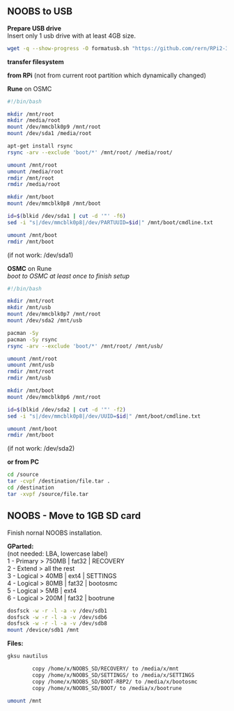NOOBS to USB
---
 
**Prepare USB drive**  
Insert only 1 usb drive with at least 4GB size.
```sh
wget -q --show-progress -O formatusb.sh "https://github.com/rern/RPi2-3.Dual.Boot-Rune.OSMC/blob/master/formatusb.sh?raw=1"; chmod +x formatusb.sh; ./formatusb.sh
```

**transfer filesystem**  

**from RPi** (not from current root partition which dynamically changed)  
	
**Rune** on OSMC
```sh
#!/bin/bash

mkdir /mnt/root
mkdir /media/root
mount /dev/mmcblk0p9 /mnt/root
mount /dev/sda1 /media/root

apt-get install rsync
rsync -arv --exclude 'boot/*' /mnt/root/ /media/root/ 

umount /mnt/root
umount /media/root
rmdir /mnt/root
rmdir /media/root

mkdir /mnt/boot
mount /dev/mmcblk0p8 /mnt/boot

id=$(blkid /dev/sda1 | cut -d '"' -f6)
sed -i "s|/dev/mmcblk0p8|/dev/PARTUUID=$id|" /mnt/boot/cmdline.txt

umount /mnt/boot
rmdir /mnt/boot
```
(if not work: /dev/sda1)  

**OSMC** on Rune  
_boot to OSMC at least once to finish setup_  
```sh
#!/bin/bash

mkdir /mnt/root
mkdir /mnt/usb
mount /dev/mmcblk0p7 /mnt/root
mount /dev/sda2 /mnt/usb

pacman -Sy
pacman -Sy rsync
rsync -arv --exclude 'boot/*' /mnt/root/ /mnt/usb/

umount /mnt/root
umount /mnt/usb
rmdir /mnt/root
rmdir /mnt/usb

mkdir /mnt/boot
mount /dev/mmcblk0p6 /mnt/root

id=$(blkid /dev/sda2 | cut -d '"' -f2)
sed -i "s|/dev/mmcblk0p8|/dev/UUID=$id|" /mnt/boot/cmdline.txt

umount /mnt/boot
rmdir /mnt/boot
```	
(if not work: /dev/sda2)  

**or from PC**
```sh
cd /source
tar -cvpf /destination/file.tar .
cd /destination
tar -xvpf /source/file.tar
```

NOOBS - Move to 1GB SD card
---
Finish nornal NOOBS installation.  

**GParted:**  
	(not needed: LBA, lowercase label)  
	1 - Primary > 750MB | fat32 | RECOVERY  
	2 - Extend > all the rest  
	3 - Logical > 40MB | ext4 | SETTINGS  
	4 - Logical > 80MB | fat32 | bootosmc  
	5 - Logical > 5MB | ext4  
	6 - Logical > 200M | fat32 | bootrune  

```sh
dosfsck -w -r -l -a -v /dev/sdb1
dosfsck -w -r -l -a -v /dev/sdb6
dosfsck -w -r -l -a -v /dev/sdb8
mount /device/sdb1 /mnt
```

**Files:**
```sh
gksu nautilus
```
```sh
		copy /home/x/NOOBS_SD/RECOVERY/ to /media/x/mnt
		copy /home/x/NOOBS_SD/SETTINGS/ to /media/x/SETTINGS
		copy /home/x/NOOBS_SD/BOOT-RBP2/ to /media/x/bootosmc
		copy /home/x/NOOBS_SD/BOOT/ to /media/x/bootrune
```
```sh
umount /mnt
```
